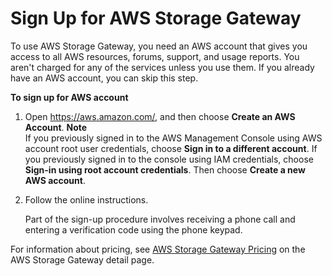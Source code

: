 # Sign Up for AWS Storage Gateway<a name="GettingStartedSignUpStep1-common"></a>

To use AWS Storage Gateway, you need an AWS account that gives you access to all AWS resources, forums, support, and usage reports\. You aren't charged for any of the services unless you use them\. If you already have an AWS account, you can skip this step\. 

**To sign up for AWS account**

1. Open [https://aws\.amazon\.com/](https://aws.amazon.com/), and then choose **Create an AWS Account**\.
**Note**  
If you previously signed in to the AWS Management Console using AWS account root user credentials, choose **Sign in to a different account**\. If you previously signed in to the console using IAM credentials, choose **Sign\-in using root account credentials**\. Then choose **Create a new AWS account**\.

1. Follow the online instructions\.

   Part of the sign\-up procedure involves receiving a phone call and entering a verification code using the phone keypad\.

For information about pricing, see [AWS Storage Gateway Pricing](http://aws.amazon.com/storagegateway/pricing) on the AWS Storage Gateway detail page\. 